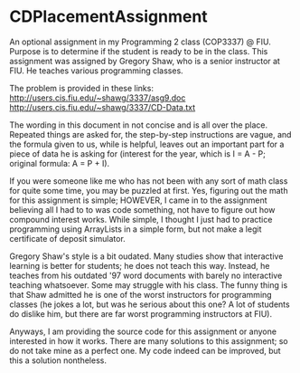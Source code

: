 # CDPlacementAssignment
An optional assignment in my Programming 2 class (COP3337) @ FIU. Purpose is to determine if the student is ready to be in the class. This assignment was assigned by Gregory Shaw, who is a senior instructor at FIU. He teaches various programming classes.

The problem is provided in these links:
http://users.cis.fiu.edu/~shawg/3337/asg9.doc
http://users.cis.fiu.edu/~shawg/3337/CD-Data.txt

The wording in this document in not concise and is all over the place. Repeated things are asked for, the step-by-step instructions are vague, and the formula given to us, while is helpful, leaves out an important part for a piece of data he is asking for (interest for the year, which is I = A - P; original formula: A = P + I). 

If you were someone like me who has not been with any sort of math class for quite some time, you may be puzzled at first. Yes, figuring out the math for this assignment is simple; HOWEVER, I came in to the assignment believing all I had to to was code something, not have to figure out how compound interest works. While simple, I thought I just had to practice programming using ArrayLists in a simple form, but not make a legit certificate of deposit simulator.

Gregory Shaw's style is a bit oudated. Many studies show that interactive learning is better for students; he does not teach this way. Instead, he teaches from his outdated '97 word documents with barely no interactive teaching whatsoever. Some may struggle with his class. The funny thing is that Shaw admitted he is one of the worst instructors for programming classes (he jokes a lot, but was he serious about this one? A lot of students do dislike him, but there are far worst programming instructors at FIU).

Anyways, I am providing the source code for this assignment or anyone interested in how it works. There are many solutions to this assignment; so do not take mine as a perfect one. My code indeed can be improved, but this a solution nontheless.
